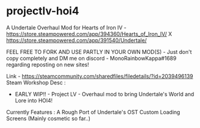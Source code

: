 # projectlv-hoi4
A Undertale Overhaul Mod for Hearts of Iron IV - https://store.steampowered.com/app/394360/Hearts_of_Iron_IV/ X https://store.steampowered.com/app/391540/Undertale/

FEEL FREE TO FORK AND USE PARTLY IN YOUR OWN MOD(S) - Just don't copy completely and DM me on discord - MonoRainbowKappa#1689 regarding reposting on new sites!

Link - https://steamcommunity.com/sharedfiles/filedetails/?id=2039496139
Steam Workshop Desc :
- EARLY WIP!! -
Project LV - Overhaul mod to bring Undertale's World and Lore into HOI4!

Currently Features :
A Rough Port of Undertale's OST
Custom Loading Screens
(Mainly cosmetic so far..)
